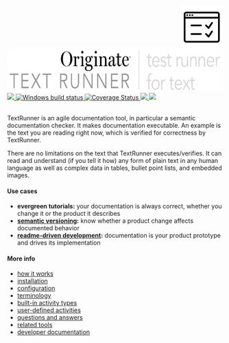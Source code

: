 <!-- logo is from: https://icons8.com/icon/40886/test -->
<img src="documentation/logo2.png" align="right">

<img src="documentation/logo.png" width="651" height="100" alt="TextRunner - test framework for documentation">

<a href="https://circleci.com/gh/kevgo/text-runner">
  <img src="https://circleci.com/gh/kevgo/text-runner.svg?style=shield" />
</a>
<a href="https://ci.appveyor.com/project/kevgo/text-runner/branch/master">
  <img src="https://ci.appveyor.com/api/projects/status/4qasl63vrmcu06e6/branch/master?svg=true" alt="Windows build status" />
</a>
<a href="https://coveralls.io/github/Originate/text-runner?branch=master">
  <img src="https://coveralls.io/repos/github/Originate/text-runner/badge.svg?1" alt='Coverage Status' />
</a>
<a href="https://david-dm.org/originate/text-runner">
  <img src="https://david-dm.org/originate/text-runner.svg" />
</a>
<a href="https://david-dm.org/originate/text-runner#info=devDependencies">
  <img src="https://david-dm.org/originate/text-runner/dev-status.svg" />
</a>
<br><br>

TextRunner is an agile documentation tool, in particular a semantic documentation checker.
It makes documentation executable.
An example is the text you are reading right now,
which is verified for correctness by TextRunner.

There are no limitations on the text that TextRunner executes/verifies.
It can read and understand (if you tell it how)
any form of plain text in any human language as well as
complex data in tables, bullet point lists, and embedded images.

#### Use cases

- **evergreen tutorials:**
  your documentation is always correct,
  whether you change it or the product it describes
- **[semantic versioning](http://semver.org):**
  know whether a product change affects documented behavior
- **[readme-driven development](http://tom.preston-werner.com/2010/08/23/readme-driven-development.html):**
  documentation is your product prototype and drives its implementation

#### More info

- [how it works](documentation/how-it-works.md)
- [installation](documentation/installation.md)
- [configuration](documentation/configuration.md)
- [terminology](documentation/terminology.md)
- [built-in activity types](documentation/built-in-activity-types)
- [user-defined activities](documentation/user-defined-activities.md)
- [questions and answers](documentation/qna.md)
- [related tools](documentation/related-tools.md)
- [developer documentation](CONTRIBUTING.md)
